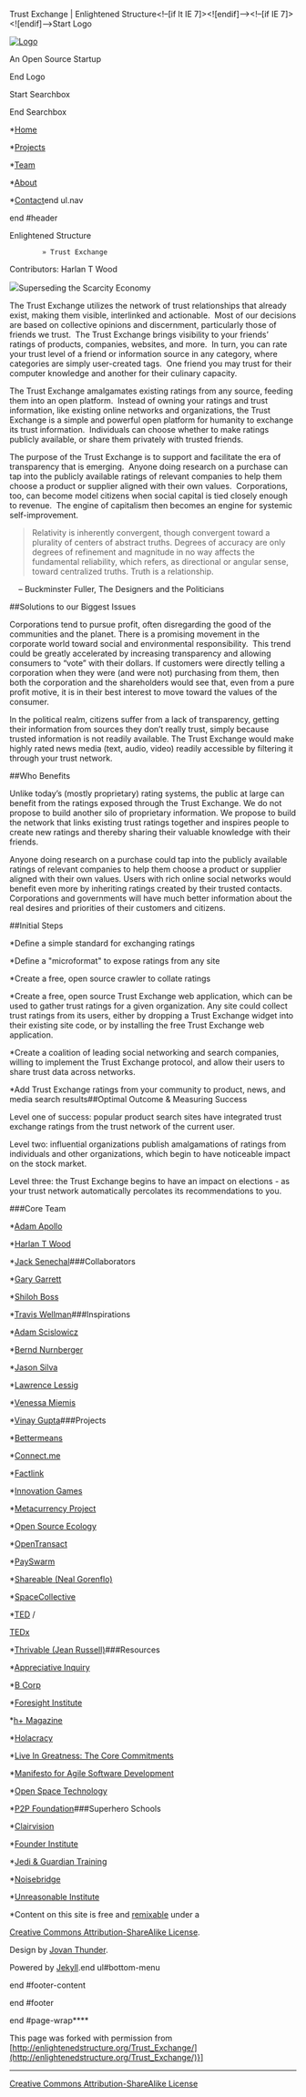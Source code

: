 Trust Exchange | Enlightened Structure&lt;!&ndash;[if lt IE 7]><link rel="stylesheet" type="text/css" href="/JS/ie6style.css" /><script type="text/javascript" src="/JS/DD_belatedPNG_0.0.8a-min.js"></script><script type="text/javascript">DD_belatedPNG.fix('img#logo, #header #search-form, #slogan, a#left_arrow, a#right_arrow, div.slide img.thumb, div#controllers a, a.readmore, a.readmore span, #services .one-third, #services .one-third.first img.icon, #services img.icon, div.sidebar-block .widget ul li');</script><![endif]&ndash;&gt;&lt;!&ndash;[if IE 7]><link rel="stylesheet" type="text/css" href="/CSS/ie7style.css" /><![endif]&ndash;&gt;Start Logo
    
[![Logo](/IMG/logo.png)](/Home/)

    
An Open Source Startup

    
End Logo

    
Start Searchbox
      

    
End Searchbox

    


    
*[Home](/Home)

      
*[Projects](/Projects)

      
*[Team](/Team)

      
*[About](/About)

      
*[Contact](/Contact)end ul.nav
  
end #header


	
Enlightened Structure
		
		    » Trust Exchange

  
Contributors: Harlan T Wood


![](/IMG/the-trust-exchange-185x136.png)Superseding the Scarcity Economy


The Trust Exchange utilizes the network of trust relationships that already exist, making them visible, interlinked and actionable.  Most of our decisions are based on collective opinions and discernment, particularly those of friends we trust.  The Trust Exchange brings visibility to your friends’ ratings of products, companies, websites, and more.  In turn, you can rate your trust level of a friend or information source in any category, where categories are simply user-created tags.  One friend you may trust for their computer knowledge and another for their culinary capacity.


The Trust Exchange amalgamates existing ratings from any source, feeding them into an open platform.  Instead of owning your ratings and trust information, like existing online networks and organizations, the Trust Exchange is a simple and powerful open platform for humanity to exchange its trust information.  Individuals can choose whether to make ratings publicly available, or share them privately with trusted friends.


The purpose of the Trust Exchange is to support and facilitate the era of transparency that is emerging.  Anyone doing research on a purchase can tap into the publicly available ratings of relevant companies to help them choose a product or supplier aligned with their own values.  Corporations, too, can become model citizens when social capital is tied closely enough to revenue.  The engine of capitalism then becomes an engine for systemic self-improvement.


>Relativity is inherently convergent, though convergent toward a plurality of centers of abstract truths. Degrees of accuracy are only degrees of refinement and magnitude in no way affects the fundamental reliability, which refers, as directional or angular sense, toward centralized truths. Truth is a relationship.


    – Buckminster Fuller, 
The Designers and the Politicians



##Solutions to our Biggest Issues



Corporations tend to pursue profit, often disregarding the good of the communities and the planet. There is a promising movement in the corporate world toward social and environmental responsibility.  This trend could be greatly accelerated by increasing transparency and allowing consumers to “vote” with their dollars. If customers were directly telling a corporation when they were (and were not) purchasing from them, then both the corporation and the shareholders would see that, even from a pure profit motive, it is in their best interest to move toward the values of the consumer.


In the political realm, citizens suffer from a lack of transparency, getting their information from sources they don’t really trust, simply because trusted information is not readily available. The Trust Exchange would make highly rated news media (text, audio, video) readily accessible by filtering it through your trust network.


##Who Benefits



Unlike today’s (mostly proprietary) rating systems, the public at large can benefit from the ratings exposed through the Trust Exchange. We do not propose to build another silo of proprietary information. We propose to build the network that links existing trust ratings together and inspires people to create new ratings and thereby sharing their valuable knowledge with their friends.


Anyone doing research on a purchase could tap into the publicly available ratings of relevant companies to help them choose a product or supplier aligned with their own values. Users with rich online social networks would benefit even more by inheriting ratings created by their trusted contacts. Corporations and governments will have much better information about the real desires and priorities of their customers and citizens.


##Initial Steps


*Define a simple standard for exchanging ratings

	
*Define a "microformat" to expose ratings from any site

	
*Create a free, open source crawler to collate ratings

	
*Create a free, open source Trust Exchange web application, which can be used to gather trust ratings for a given organization. Any site could collect trust ratings from its users, either by dropping a Trust Exchange widget into their existing site code, or by installing the free Trust Exchange web application.

	
*Create a coalition of leading social networking and search companies, willing to implement the Trust Exchange protocol, and allow their users to share trust data across networks.

	
*Add Trust Exchange ratings from your community to product, news, and media search results##Optimal Outcome & Measuring Success



Level one of success: popular product search sites have integrated trust exchange ratings from the trust network of the current user.


Level two: influential organizations publish amalgamations of ratings from individuals and other organizations, which begin to have noticeable impact on the stock market.


Level three: the Trust Exchange begins to have an impact on elections - as your trust network automatically percolates its recommendations to you.

    
###Core Team

    
*[Adam Apollo](http://adamapollo.info/)

      
*[Harlan T Wood](http://www.harlantwood.net/)

      
*[Jack Senechal](http://jacksenechal.com/)###Collaborators

    
*[Gary Garrett](http://www.dinoklaxia.com/)

      
*[Shiloh Boss](http://www.shilohboss.com/)

      
*[Travis Wellman](https://twitter.com/#!/wavis)###Inspirations

    
*[Adam Scislowicz](https://twitter.com/#!/proteuskor)

      
*[Bernd Nurnberger](http://about.me/cocreatr)

      
*[Jason Silva](http://thisisjasonsilva.com/)

      
*[Lawrence Lessig](http://cyber.law.harvard.edu/people/llessig)

      
*[Venessa Miemis](http://emergentbydesign.com/)

      
*[Vinay Gupta](http://vinay.howtolivewiki.com/blog/)###Projects

    
*[Bettermeans](http://bettermeans.com/front/index.html)

      
*[Connect.me](http://blog.connect.me/)

      
*[Factlink](http://www.factlink.com/)

      
*[Innovation Games](http://innovationgames.com/)

      
*[Metacurrency Project](http://www.metacurrency.org/)

      
*[Open Source Ecology](http://opensourceecology.org/)

      
*[OpenTransact](http://www.opentransact.org/)

      
*[PaySwarm](http://payswarm.com/)

      
*[Shareable (Neal Gorenflo)](http://shareable.net/)

      
*[SpaceCollective](http://spacecollective.org/)

      
*[TED](http://www.ted.com/) /
        
[TEDx](http://www.ted.com/tedx)

      
*[Thrivable (Jean Russell)](http://thrivable.net/)###Resources

    
*[Appreciative Inquiry](http://appreciativeinquiry.case.edu/)

      
*[B Corp](http://www.bcorporation.net/)

      
*[Foresight Institute](http://www.foresight.org/)

      
*[h+ Magazine](http://www.hplusmagazine.com/)

      
*[Holacracy](http://www.holacracy.org/)

      
*[Live In Greatness: The Core Commitments](http://liveingreatness.com/core-protocols/the-core-commitments/)

      
*[Manifesto for Agile Software Development](http://agilemanifesto.org/)

      
*[Open Space Technology](http://www.openspaceworld.org/)

      
*[P2P Foundation](http://p2pfoundation.net/)###Superhero Schools

    
*[Clairvision](http://clairvision.org/)

      
*[Founder Institute](http://fi.co/)

      
*[Jedi & Guardian Training](http://adamapollo.info/workshops/jedi/)

      
*[Noisebridge](https://www.noisebridge.net/wiki/Noisebridge)

      
*[Unreasonable Institute](http://unreasonableinstitute.org/)



  
*Content on this site is free and 
[remixable](https://github.com/enlightenedstructure/Enlightened_Structure/blob/gh-pages/README.md)
          under a
          
[Creative Commons Attribution-ShareAlike License](http://creativecommons.org/licenses/by-sa/3.0/).
           
          
Design by 
[Jovan Thunder](http://jovanthunder.com).
           
          
Powered by 
[Jekyll](http://jekyllrb.com/).end ul#bottom-menu
    
end #footer-content
  
end #footer

end #page-wrap****


This page was forked with permission from 
[http://enlightenedstructure.org/Trust_Exchange/](http://enlightenedstructure.org/Trust_Exchange/)}]


****
[Creative Commons Attribution-ShareAlike License](http://creativecommons.org/licenses/by-sa/3.0/)